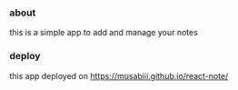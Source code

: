 ### about
this is a simple app to add and manage your notes

### deploy
this app deployed on
https://musabiii.github.io/react-note/